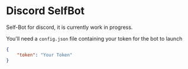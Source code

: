 # Discord SelfBot

Self-Bot for discord, it is currently work in progress.

You'll need a `config.json` file containing your token for the bot to launch
```json
{
    "token": "Your Token"
}
```